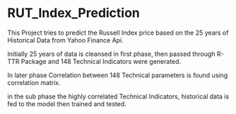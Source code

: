 # RUT_Index_Prediction

This Project tries to predict the Russell Index price based on the 25 years of Historical Data from Yahoo Finance Api.

Initially 25 years of data is cleansed in first phase, then passed through R-TTR Package and 148 Technical Indicators were generated.

In later phase Correlation between 148 Technical parameters is found using correlation matrix.

in the sub phase the highly correlated Technical Indicators, historical data is fed to the model then trained and tested.
